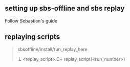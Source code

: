 ## setting up sbs-offline and sbs replay
Follow Sebastian's guide


## replaying scripts
>sbsoffline/install/run_replay_here
>
>.L <replay_script>.C+
>replay_script(<run_number>)
